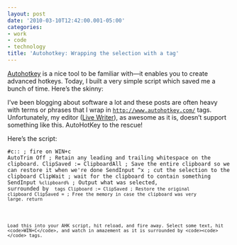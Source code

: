```yaml
---
layout: post
date: '2010-03-10T12:42:00.001-05:00'
categories:
- work
- code
- technology
title: 'Autohotkey: Wrapping the selection with a tag'
---
```



[Autohotkey](http://www.autohotkey.com/) is a nice tool to be familiar with—it enables you to create advanced hotkeys. Today, I built a very simple script which saved me a bunch of time. Here’s the skinny:

I’ve been blogging about software a lot and these posts are often heavy with terms or phrases that I wrap in <code>http://www.autohotkey.com/</code> tags. Unfortunately, my editor ([Live Writer](http://download.live.com/writer)), as awesome as it is, doesn’t support something like this. AutoHotKey to the rescue!

Here’s the script:  <pre><code class="csharpcode">#c::                       ; fire on WIN+c
AutoTrim Off               ; Retain any leading and trailing whitespace on the clipboard.
ClipSaved := ClipboardAll  ; Save the entire clipboard so we can restore it when we're done
SendInput ^x               ; cut the selection to the clipboard
ClipWait                   ; wait for the clipboard to contain something
SendInput <code>%clipboard%</code> ; Output what was selected, surrounded by <code> tags
Clipboard := ClipSaved     ; Restore the original clipboard
ClipSaved =                ; Free the memory in case the clipboard was very large.
return</code>
```
 
Load this into your AHK script, hit reload, and fire away. Select some text, hit <code>WIN+C</code>, and watch in amazement as it is surrounded by <code><code></code> tags.
